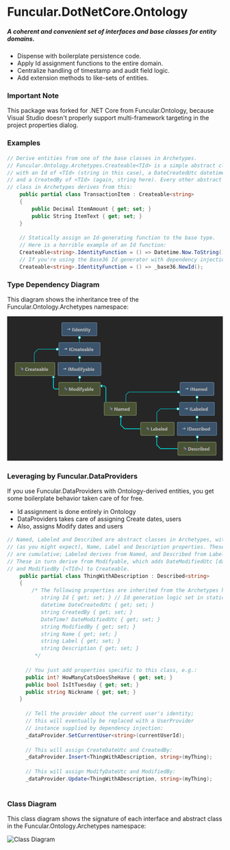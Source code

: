 # Funcular.DotNetCore.Ontology
##### A coherent and convenient set of interfaces and base classes for entity domains. 

* Dispense with boilerplate persistence code. 
* Apply Id assignment functions to the entire domain.
* Centralize handling of timestamp and audit field logic. 
* Add extension methods to like-sets of entities. 

### Important Note
This package was forked for .NET Core from Funcular.Ontology, because
Visual Studio doesn't properly support multi-framework targeting in
the project properties dialog. 

### Examples 
```csharp
// Derive entities from one of the base classes in Archetypes.
// Funcular.Ontology.Archetypes.Createable<TId> is a simple abstract class 
// with an Id of <TId> (string in this case), a DateCreatedUtc datetime, 
// and a CreatedBy of <TId> (again, string here). Every other abstract
// class in Archetypes derives from this:
	public partial class TransactionItem : Createable<string>
	{
		public Decimal ItemAmount { get; set; }
		public String ItemText { get; set; }
	}
	
	// Statically assign an Id-generating function to the base type.
	// Here is a horrible example of an Id function:
	Createable<string>.IdentityFunction = () => Datetime.Now.ToString();
	// If you're using the Base36 Id generator with dependency injection:
	Createable<string>.IdentityFunction = () => _base36.NewId();
```

### Type Dependency Diagram
This diagram shows the inheritance tree of the Funcular.Ontology.Archetypes namespace:

![Dependency Diagram](https://raw.githubusercontent.com/piranout/Funcular.DotNetCore.Ontology/master/Funcular.DotNetCore.Ontology/Archetypes/archetypes-type-dependencies.png "Dependency Graph")

### Leveraging by Funcular.DataProviders

If you use Funcular.DataProviders with Ontology-derived entities, you get some boilerplate behavior taken care of for free.
* Id assignment is done entirely in Ontology
* DataProviders takes care of assigning Create dates, users
* Also, assigns Modify dates and users

```csharp
// Named, Labeled and Described are abstract classes in Archetypes, with
// (as you might expect), Name, Label and Description properties. These
// are cumulative; Labeled derives from Named, and Described from Labeled.
// These in turn derive from Modifyable, which adds DateModifiedUtc [datetime?]
// and ModifiedBy [<TId>] to Createable. 
	public partial class ThingWithADescription : Described<string>
	{
	    /* The following properties are inherited from the Archetypes hierarchy: 
	       string Id { get; set; } // Id generation logic set in static method
	       datetime DateCreatedUtc { get; set; }
	       string CreatedBy { get; set; }
	       DateTime? DateModifiedUtc { get; set; }
	       string ModifiedBy { get; set; }
	       string Name { get; set; }
	       string Label { get; set; }
	       string Description { get; set; }
	     */
	     
      // You just add properties specific to this class, e.g.:	     
      public int? HowManyCatsDoesSheHave { get; set; }
      public bool IsItTuesday { get; set; }
      public string Nickname { get; set; }
	}
	
      // Tell the provider about the current user's identity; 
      // this will eventually be replaced with a UserProvider
      // instance supplied by dependency injection:
      _dataProvider.SetCurrentUser<string>(currentUserId);
      
      // This will assign CreateDateUtc and CreatedBy:
      _dataProvider.Insert<ThingWithADescription, string>(myThing);
      
      // This will assign ModifyDateUtc and ModifiedBy:
      _dataProvider.Update<ThingWithADescription, string>(myThing);
      
```

### Class Diagram
This class diagram shows the signature of each interface and abstract class in the Funcular.Ontology.Archetypes namespace:

![Class Diagram](/Content/ClassDiagram.png?raw=true "Class Diagram")